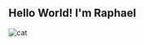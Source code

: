 ## Hello World! I'm Raphael

![cat](https://www.google.com/imgres?q=%20gatinho%20no%20pc&imgurl=https%3A%2F%2Fwww.senhormercado.com.br%2Fwp-content%2Fuploads%2Fgato-computador.jpg&imgrefurl=https%3A%2F%2Fwww.senhormercado.com.br%2Fvoce-tem-a-personalidade-de-um-trader%2Fgato-computador%2F&docid=reN-DX26vysQfM&tbnid=mbpEhYySdA8koM&vet=12ahUKEwjkjsf6_K-KAxW5LLkGHT2pE7gQM3oECG8QAA..i&w=556&h=434&hcb=2&ved=2ahUKEwjkjsf6_K-KAxW5LLkGHT2pE7gQM3oECG8QAA)

<!--
**Excelsior8Elpharah/Excelsior8Elpharah** is a ✨ _special_ ✨ repository because its `README.md` (this file) appears on your GitHub profile.

Here are some ideas to get you started:

- 🔭 I’m currently working on ...
- 🌱 I’m currently learning ...
- 👯 I’m looking to collaborate on ...
- 🤔 I’m looking for help with ...
- 💬 Ask me about ...
- 📫 How to reach me: ...
- 😄 Pronouns: ...
- ⚡ Fun fact: ...
-->


[def]: https://www.google.com/imgres?q=%20gatinho%20no%20pc&imgurl=https%3A%2F%2Fwww.senhormercado.com.br%2Fwp-content%2Fuploads%2Fgato-computador.jpg&imgrefurl=https%3A%2F%2Fwww.senhormercado.com.br%2Fvoce-tem-a-personalidade-de-um-trader%2Fgato-computador%2F&docid=reN-DX26vysQfM&tbnid=mbpEhYySdA8koM&vet=12ahUKEwjkjsf6_K-KAxW5LLkGHT2pE7gQM3oECG8QAA..i&w=556&h=434&hcb=2&ved=2ahUKEwjkjsf6_K-KAxW5LLkGHT2pE7gQM3oECG8QAA